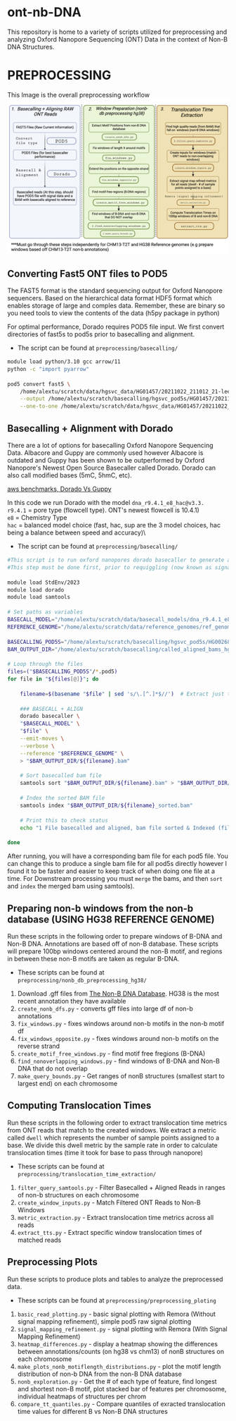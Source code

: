 # ont-nb-DNA
This repository is home to a variety of scripts utilized for preprocessing and analyzing Oxford Nanopore Sequencing (ONT) Data in the context of Non-B DNA Structures.

# PREPROCESSING
This Image is the overall preprocessing workflow
![workflow](/imgs/workflow.png)

## Converting Fast5 ONT files to POD5
The FAST5 format is the standard sequencing output for Oxford Nanopore sequencers. Based on the hierarchical data format HDF5 format which enables storage of large and comples data.
Remember, these are binary so you need tools to view the contents of the data (h5py package in python)

For optimal performance, Dorado requires POD5 file input. We first convert directories of fast5s to pod5s prior to basecalling and alignment.
  * The script can be found at ```preprocessing/basecalling/```
```bash
module load python/3.10 gcc arrow/11
python -c "import pyarrow"

pod5 convert fast5 \
    /home/alextu/scratch/data/hgsvc_data/HG01457/20211022_211012_21-lee-006_PCT0053_2-A5-D5/fast5_pass/*.fast5 \
    --output /home/alextu/scratch/basecalling/hgsvc_pod5s/HG01457/20211022_211012_21-lee-006_PCT0053_2-A5-D5 \
    --one-to-one /home/alextu/scratch/data/hgsvc_data/HG01457/20211022_211012_21-lee-006_PCT0053_2-A5-D5/fast5_pass # --one-to-one command matches fast5 file name to pod5
```

## Basecalling + Alignment with Dorado
There are a lot of options for basecalling Oxford Nanopore Sequencing Data. Albacore and Guppy are commonly used however Albacore is outdated and Guppy has
been shown to be outperformed by Oxford Nanopore's Newest Open Source Basecaller called Dorado. Dorado can also call modified bases (5mC, 5hmC, etc).

[aws benchmarks, Dorado Vs Guppy](https://aws.amazon.com/blogs/hpc/benchmarking-the-oxford-nanopore-technologies-basecallers-on-aws/#:~:text=Dorado%20delivers%20significantly%20higher%20performance,instance%20type%20tested%2C%20the%20p4d.)

In this code we run Dorado with the model `dna_r9.4.1_e8_hac@v3.3.`\
`r9.4.1` = pore type (flowcell type). ONT's newest flowcell is 10.4.1)\
`e8` = Chemistry Type\
`hac` = balanced model choice (fast, hac, sup are the 3 model choices, hac being a balance between speed and accuracy)\
 * The script can be found at ```preprocessing/basecalling/```
```bash
#This script is to run oxford nanopores dorado basecaller to generate aligned basecalls from pod5 data
#This step must be done first, prior to requiggling (now known as signal mapping refinement)

module load StdEnv/2023
module load dorado
module load samtools

# Set paths as variables
BASECALL_MODEL="/home/alextu/scratch/data/basecall_models/dna_r9.4.1_e8_hac@v3.3"
REFERENCE_GENOME="/home/alextu/scratch/data/reference_genomes/ref_genome_grch38_ensemble/Homo_sapiens.GRCh38.dna_sm.primary_assembly.fa"

BASECALLING_POD5S="/home/alextu/scratch/basecalling/hgsvc_pod5s/HG00268/20210903_210825_21-lee-006_PCT0053_2-A1-D1"
BAM_OUTPUT_DIR="/home/alextu/scratch/basecalling/called_aligned_bams_hg38_3/HG00268"

# Loop through the files
files=("$BASECALLING_POD5S"/*.pod5)
for file in "${files[@]}"; do

    filename=$(basename "$file" | sed 's/\.[^.]*$//')  # Extract just the file name without the path
    
    ### BASECALL + ALIGN
    dorado basecaller \
    "$BASECALL_MODEL" \
    "$file" \
    --emit-moves \
    --verbose \
    --reference "$REFERENCE_GENOME" \
    > "$BAM_OUTPUT_DIR/${filename}.bam"

    # Sort basecalled bam file
    samtools sort "$BAM_OUTPUT_DIR/${filename}.bam" > "$BAM_OUTPUT_DIR/${filename}_sorted.bam"

    # Index the sorted BAM file
    samtools index "$BAM_OUTPUT_DIR/${filename}_sorted.bam"

    # Print this to check status
    echo "1 File basecalled and aligned, bam file sorted & Indexed (file: $file)"

done
```
After running, you will have a corresponding bam file for each pod5 file.
You can change this to produce a single bam file for all pod5s directly however I found it
to be faster and easier to keep track of when doing one file at a time. For
Downstream processing you must `merge` the bams, and then `sort` and `index` the merged bam using samtools).

## Preparing non-b windows from the non-b database (USING HG38 REFERENCE GENOME)
Run these scripts in the following order to prepare windows of B-DNA and Non-B DNA. Annotations are based off of non-B database.
These scripts will prepare 100bp windows centered around the non-B motif, and regions in between these non-B motifs are taken as regular B-DNA.
* These scripts can be found at ```preprocessing/nonb_db_preprocessing_hg38/```
1. Download .gff files from [The Non-B DNA Database](https://nonb-abcc.ncifcrf.gov/apps/ftp/browse). HG38 is the most recent annotation they have available
2. `create_nonb_dfs.py` - converts gff files into large df of non-b annotations
3. `fix_windows.py` - fixes windows around non-b motifs in the non-b motif df
4. `fix_windows_opposite.py` - fixes windows around non-b motifs on the reverse strand
5. `create_motif_free_windows.py` - find motif free fregions (B-DNA)
6. `find_nonoverlapping_windows.py` - find windows of B-DNA and Non-B DNA that do not overlap
7. `make_query_bounds.py` - Get ranges of nonB structures (smallest start to largest end) on each chromosome

## Computing Translocation Times
Run these scripts in the following order to extract translocation time metrics from ONT reads that match to the created windows.
We extract a metric called `dwell` which represents the number of sample points assigned to a base. We divide this dwell metric
by the sample rate in order to calculate translocation times (time it took for base to pass through nanopore)
* These scripts can be found at ```preprocessing/translocation_time_extraction/```

1. `filter_query_samtools.py` - Filter Basecalled + Aligned Reads in ranges of non-b structures on each chromosome
2. `create_window_inputs.py` - Match Filtered ONT Reads to Non-B Windows
3. `metric_extraction.py` - Extract translocation time metrics across all reads
4. `extract_tts.py` - Extract specific window translocation times of matched reads

## Preprocessing Plots
Run these scripts to produce plots and tables to analyze the preprocessed data.
* These scripts can be found at ```preprocessing/preprocessing_ploting```

1. `basic_read_plotting.py` - basic signal plotting with Remora (Without signal mapping refinement), simple pod5 raw signal plotting
2. `signal_mapping_refinement.py` - signal plotting with Remora (With Signal Mapping Refinement)
3. `heatmap_differences.py` - display a heatmap showing the differences between annotations/counts (on hg38 vs chm13) of nonB structures on each chromosome 
4. `make_plots_nonb_motiflength_distributions.py` - plot the motif length distribution of non-b DNA from the non-B DNA database
5. `nonb_exploration.py` - Get the # of each type of feature, find longest and shortest non-B motif, plot stacked bar of features per chromosome, individual heatmaps of structures per chrom
6. `compare_tt_quantiles.py` - Compare quantiles of exracted translocation time values for different B vs Non-B DNA structures
